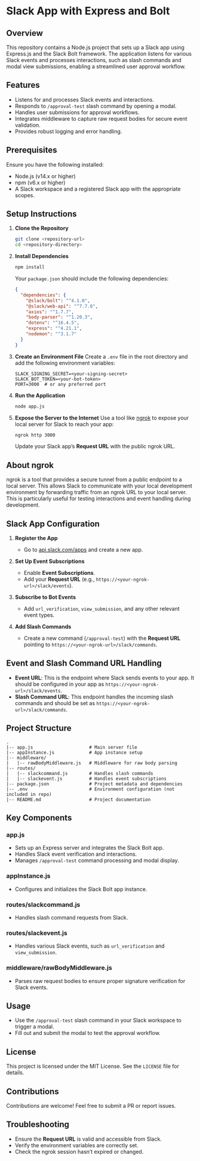 # Slack App with Express and Bolt

## Overview
This repository contains a Node.js project that sets up a Slack app using Express.js and the Slack Bolt framework. The application listens for various Slack events and processes interactions, such as slash commands and modal view submissions, enabling a streamlined user approval workflow.

## Features
- Listens for and processes Slack events and interactions.
- Responds to `/approval-test` slash command by opening a modal.
- Handles user submissions for approval workflows.
- Integrates middleware to capture raw request bodies for secure event validation.
- Provides robust logging and error handling.

## Prerequisites
Ensure you have the following installed:
- Node.js (v14.x or higher)
- npm (v6.x or higher)
- A Slack workspace and a registered Slack app with the appropriate scopes.

## Setup Instructions

1. **Clone the Repository**
   ```bash
   git clone <repository-url>
   cd <repository-directory>
   ```

2. **Install Dependencies**
   ```bash
   npm install
   ```

   Your `package.json` should include the following dependencies:
   ```json
   {
     "dependencies": {
       "@slack/bolt": "^4.1.0",
       "@slack/web-api": "^7.7.0",
       "axios": "^1.7.7",
       "body-parser": "^1.20.3",
       "dotenv": "^16.4.5",
       "express": "^4.21.1",
       "nodemon": "^3.1.7"
     }
   }
   ```

3. **Create an Environment File**
   Create a `.env` file in the root directory and add the following environment variables:
   ```env
   SLACK_SIGNING_SECRET=<your-signing-secret>
   SLACK_BOT_TOKEN=<your-bot-token>
   PORT=3000  # or any preferred port
   ```

4. **Run the Application**
   ```bash
   node app.js
   ```

5. **Expose the Server to the Internet**
   Use a tool like [ngrok](https://ngrok.com/) to expose your local server for Slack to reach your app:
   ```bash
   ngrok http 3000
   ```
   Update your Slack app’s **Request URL** with the public ngrok URL.

## About ngrok
ngrok is a tool that provides a secure tunnel from a public endpoint to a local server. This allows Slack to communicate with your local development environment by forwarding traffic from an ngrok URL to your local server. This is particularly useful for testing interactions and event handling during development.

## Slack App Configuration

1. **Register the App**
   - Go to [api.slack.com/apps](https://api.slack.com/apps) and create a new app.

2. **Set Up Event Subscriptions**
   - Enable **Event Subscriptions**.
   - Add your **Request URL** (e.g., `https://<your-ngrok-url>/slack/events`).

3. **Subscribe to Bot Events**
   - Add `url_verification`, `view_submission`, and any other relevant event types.

4. **Add Slash Commands**
   - Create a new command (`/approval-test`) with the **Request URL** pointing to `https://<your-ngrok-url>/slack/commands`.

## Event and Slash Command URL Handling
- **Event URL**: This is the endpoint where Slack sends events to your app. It should be configured in your app as `https://<your-ngrok-url>/slack/events`.
- **Slash Command URL**: This endpoint handles the incoming slash commands and should be set as `https://<your-ngrok-url>/slack/commands`.

## Project Structure
```
.
|-- app.js                     # Main server file
|-- appInstance.js             # App instance setup
|-- middleware/
|   |-- rawBodyMiddleware.js   # Middleware for raw body parsing
|-- routes/
|   |-- slackcommand.js        # Handles slash commands
|   |-- slackevent.js          # Handles event subscriptions
|-- package.json               # Project metadata and dependencies
|-- .env                       # Environment configuration (not included in repo)
|-- README.md                  # Project documentation
```

## Key Components

### app.js
- Sets up an Express server and integrates the Slack Bolt app.
- Handles Slack event verification and interactions.
- Manages `/approval-test` command processing and modal display.

### appInstance.js
- Configures and initializes the Slack Bolt app instance.

### routes/slackcommand.js
- Handles slash command requests from Slack.

### routes/slackevent.js
- Handles various Slack events, such as `url_verification` and `view_submission`.

### middleware/rawBodyMiddleware.js
- Parses raw request bodies to ensure proper signature verification for Slack events.

## Usage
- Use the `/approval-test` slash command in your Slack workspace to trigger a modal.
- Fill out and submit the modal to test the approval workflow.

## License
This project is licensed under the MIT License. See the `LICENSE` file for details.

## Contributions
Contributions are welcome! Feel free to submit a PR or report issues.

## Troubleshooting
- Ensure the **Request URL** is valid and accessible from Slack.
- Verify the environment variables are correctly set.
- Check the ngrok session hasn’t expired or changed.

